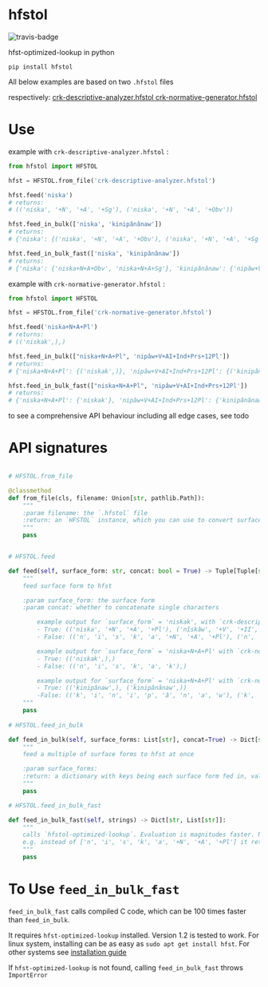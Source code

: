 # hfstol
![travis-badge](https://travis-ci.org/Madoshakalaka/hfstol.svg?branch=master)

hfst-optimized-lookup in python


`pip install hfstol`

All below examples are based on two `.hfstol` files

respectively: [crk-descriptive-analyzer.hfstol crk-normative-generator.hfstol](https://github.com/UAlbertaALTLab/plains-cree-fsts/releases)


# Use

example with `crk-descriptive-analyzer.hfstol` :

```python
from hfstol import HFSTOL

hfst = HFSTOL.from_file('crk-descriptive-analyzer.hfstol')

hfst.feed('niska')
# returns: 
# (('niska', '+N', '+A', '+Sg'), ('niska', '+N', '+A', '+Obv'))

hfst.feed_in_bulk(['niska', 'kinipânânaw'])
# returns: 
# {'niska': {('niska', '+N', '+A', '+Obv'), ('niska', '+N', '+A', '+Sg')}, 'kinipânânaw': {('nipâw', '+V', '+AI', '+Ind', '+Prs', '+12Pl')}}

hfst.feed_in_bulk_fast(['niska', 'kinipânânaw'])
# returns:
# {'niska': {'niska+N+A+Obv', 'niska+N+A+Sg'}, 'kinipânânaw': {'nipâw+V+AI+Ind+Prs+12Pl'}}

```

example with `crk-normative-generator.hfstol` :

```python
from hfstol import HFSTOL

hfst = HFSTOL.from_file('crk-normative-generator.hfstol')

hfst.feed('niska+N+A+Pl')
# returns: 
# (('niskak',),)

hfst.feed_in_bulk(["niska+N+A+Pl", 'nipâw+V+AI+Ind+Prs+12Pl'])
# returns: 
# {'niska+N+A+Pl': {('niskak',)}, 'nipâw+V+AI+Ind+Prs+12Pl': {('kinipânânaw',), ('kinipânaw',)}}

hfst.feed_in_bulk_fast(["niska+N+A+Pl", 'nipâw+V+AI+Ind+Prs+12Pl'])
# returns:
# {'niska+N+A+Pl': {'niskak'}, 'nipâw+V+AI+Ind+Prs+12Pl': {'kinipânânaw', 'kinipânaw'}}
```

to see a comprehensive API behaviour including all edge cases, see todo

# API signatures


```python

# HFSTOL.from_file

@classmethod
def from_file(cls, filename: Union[str, pathlib.Path]): 
    """
    :param filename: the `.hfstol` file
    :return: an `HFSTOL` instance, which you can use to convert surface forms to deep forms
    """
    pass


# HFSTOL.feed

def feed(self, surface_form: str, concat: bool = True) -> Tuple[Tuple[str], ...]:
    """
    feed surface form to hfst

    :param surface_form: the surface form
    :param concat: whether to concatenate single characters

        example output for `surface_form` = 'niskak', with `crk-descriptive-analyzer.hfstol`
        - True: (('niska', '+N', '+A', '+Pl'), ('nîskâw', '+V', '+II', '+II', '+Cnj', '+Prs', '+3Sg'))
        - False: (('n', 'i', 's', 'k', 'a', '+N', '+A', '+Pl'), ('n', 'î', 's', 'k', 'â', 'w', '+V', '+II', '+II', '+Cnj', '+Prs', '+3Sg'))

        example output for `surface_form` = 'niska+N+A+Pl' with `crk-normative-generator.hfstol`
        - True: (('niskak',),)
        - False: (('n', 'i', 's', 'k', 'a', 'k'),)

        example output for `surface_form` = 'niska+N+A+Pl' with `crk-normative-generator.hfstol` (an inflection that has two spellings)
        - True: (('kinipânaw',), ('kinipânânaw',))
        -False: (('k', 'i', 'n', 'i', 'p', 'â', 'n', 'a', 'w'), ('k', 'i', 'n', 'i', 'p', 'â', 'n', 'â', 'n', 'a', 'w'))
    """
    pass
    
# HFSTOL.feed_in_bulk   

def feed_in_bulk(self, surface_forms: List[str], concat=True) -> Dict[str, Set[Tuple[str]]]:
    """
    feed a multiple of surface forms to hfst at once

    :param surface_forms:
    :return: a dictionary with keys being each surface form fed in, values being their corresponding deep forms
    """
    pass

# HFSTOL.feed_in_bulk_fast

def feed_in_bulk_fast(self, strings) -> Dict[str, List[str]]:
    """
    calls `hfstol-optimized-lookup`. Evaluation is magnitudes faster. Note the generated deep forms will be all concatenated. 
    e.g. instead of ['n', 'i', 's', 'k', 'a', '+N', '+A', '+Pl'] it returns ['niska+N+A+Pl']
    """
    pass

```


# To Use `feed_in_bulk_fast`

`feed_in_bulk_fast` calls compiled C code, which can be 100 times faster than `feed_in_bulk`. 

It requires `hfst-optimized-lookup` installed. Version 1.2 is tested to work. For linux system, installing can be as easy as `sudo apt get install hfst`. For other systems see [installation guide](https://github.com/hfst/hfst#installation)

If `hfst-optimized-lookup` is not found, calling `feed_in_bulk_fast` throws `ImportError`
